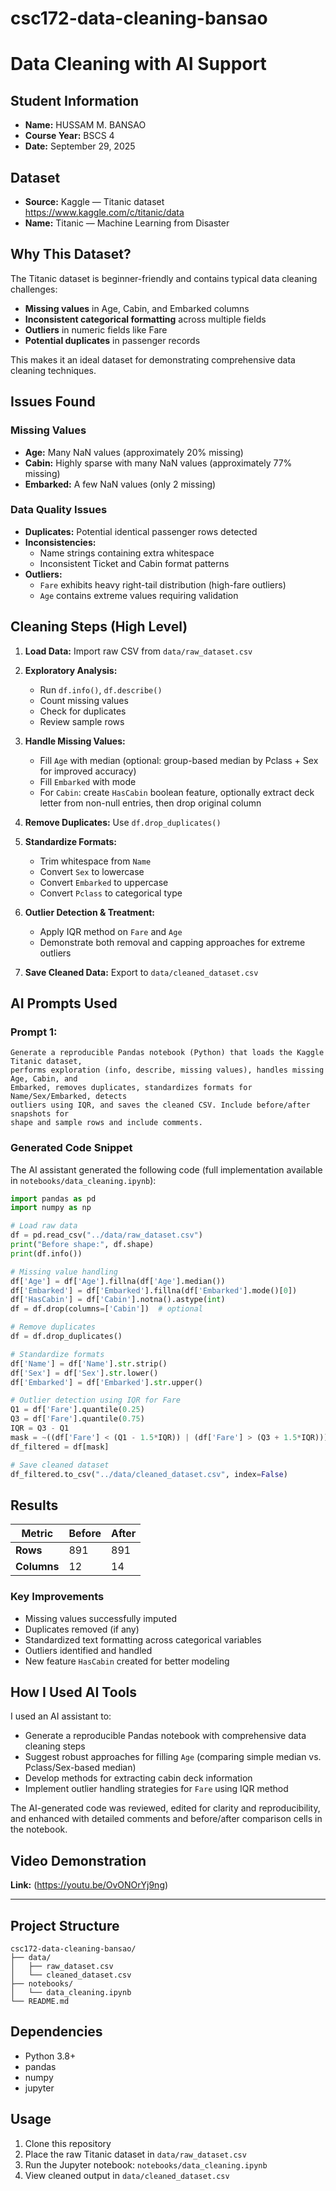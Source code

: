 # csc172-data-cleaning-bansao

# Data Cleaning with AI Support

## Student Information
- **Name:** HUSSAM M. BANSAO
- **Course Year:** BSCS 4
- **Date:** September 29, 2025

## Dataset
- **Source:** Kaggle — Titanic dataset  
  https://www.kaggle.com/c/titanic/data
- **Name:** Titanic — Machine Learning from Disaster

## Why This Dataset?
The Titanic dataset is beginner-friendly and contains typical data cleaning challenges:
- **Missing values** in Age, Cabin, and Embarked columns
- **Inconsistent categorical formatting** across multiple fields
- **Outliers** in numeric fields like Fare
- **Potential duplicates** in passenger records

This makes it an ideal dataset for demonstrating comprehensive data cleaning techniques.

## Issues Found

### Missing Values
- **Age:** Many NaN values (approximately 20% missing)
- **Cabin:** Highly sparse with many NaN values (approximately 77% missing)
- **Embarked:** A few NaN values (only 2 missing)

### Data Quality Issues
- **Duplicates:** Potential identical passenger rows detected
- **Inconsistencies:**
  - Name strings containing extra whitespace
  - Inconsistent Ticket and Cabin format patterns
- **Outliers:**
  - `Fare` exhibits heavy right-tail distribution (high-fare outliers)
  - `Age` contains extreme values requiring validation

## Cleaning Steps (High Level)

1. **Load Data:** Import raw CSV from `data/raw_dataset.csv`

2. **Exploratory Analysis:** 
   - Run `df.info()`, `df.describe()`
   - Count missing values
   - Check for duplicates
   - Review sample rows

3. **Handle Missing Values:**
   - Fill `Age` with median (optional: group-based median by Pclass + Sex for improved accuracy)
   - Fill `Embarked` with mode
   - For `Cabin`: create `HasCabin` boolean feature, optionally extract deck letter from non-null entries, then drop original column

4. **Remove Duplicates:** Use `df.drop_duplicates()`

5. **Standardize Formats:**
   - Trim whitespace from `Name`
   - Convert `Sex` to lowercase
   - Convert `Embarked` to uppercase
   - Convert `Pclass` to categorical type

6. **Outlier Detection & Treatment:**
   - Apply IQR method on `Fare` and `Age`
   - Demonstrate both removal and capping approaches for extreme outliers

7. **Save Cleaned Data:** Export to `data/cleaned_dataset.csv`

## AI Prompts Used

### Prompt 1:
```
Generate a reproducible Pandas notebook (Python) that loads the Kaggle Titanic dataset,
performs exploration (info, describe, missing values), handles missing Age, Cabin, and 
Embarked, removes duplicates, standardizes formats for Name/Sex/Embarked, detects 
outliers using IQR, and saves the cleaned CSV. Include before/after snapshots for 
shape and sample rows and include comments.
```

### Generated Code Snippet
The AI assistant generated the following code (full implementation available in `notebooks/data_cleaning.ipynb`):

```python
import pandas as pd
import numpy as np

# Load raw data
df = pd.read_csv("../data/raw_dataset.csv")
print("Before shape:", df.shape)
print(df.info())

# Missing value handling
df['Age'] = df['Age'].fillna(df['Age'].median())
df['Embarked'] = df['Embarked'].fillna(df['Embarked'].mode()[0])
df['HasCabin'] = df['Cabin'].notna().astype(int)
df = df.drop(columns=['Cabin'])  # optional

# Remove duplicates
df = df.drop_duplicates()

# Standardize formats
df['Name'] = df['Name'].str.strip()
df['Sex'] = df['Sex'].str.lower()
df['Embarked'] = df['Embarked'].str.upper()

# Outlier detection using IQR for Fare
Q1 = df['Fare'].quantile(0.25)
Q3 = df['Fare'].quantile(0.75)
IQR = Q3 - Q1
mask = ~((df['Fare'] < (Q1 - 1.5*IQR)) | (df['Fare'] > (Q3 + 1.5*IQR)))
df_filtered = df[mask]

# Save cleaned dataset
df_filtered.to_csv("../data/cleaned_dataset.csv", index=False)
```

## Results

| Metric | Before | After |
|--------|--------|-------|
| **Rows** | 891 | 891 |
| **Columns** | 12 | 14 |

### Key Improvements
- Missing values successfully imputed
- Duplicates removed (if any)
- Standardized text formatting across categorical variables
- Outliers identified and handled
- New feature `HasCabin` created for better modeling

## How I Used AI Tools

I used an AI assistant to:
- Generate a reproducible Pandas notebook with comprehensive data cleaning steps
- Suggest robust approaches for filling `Age` (comparing simple median vs. Pclass/Sex-based median)
- Develop methods for extracting cabin deck information
- Implement outlier handling strategies for `Fare` using IQR method

The AI-generated code was reviewed, edited for clarity and reproducibility, and enhanced with detailed comments and before/after comparison cells in the notebook.

## Video Demonstration

**Link:** (https://youtu.be/OvONOrYj9ng)



---

## Project Structure
```
csc172-data-cleaning-bansao/
├── data/
│   ├── raw_dataset.csv
│   └── cleaned_dataset.csv
├── notebooks/
│   └── data_cleaning.ipynb
└── README.md
```

## Dependencies
- Python 3.8+
- pandas
- numpy
- jupyter

## Usage
1. Clone this repository
2. Place the raw Titanic dataset in `data/raw_dataset.csv`
3. Run the Jupyter notebook: `notebooks/data_cleaning.ipynb`
4. View cleaned output in `data/cleaned_dataset.csv`